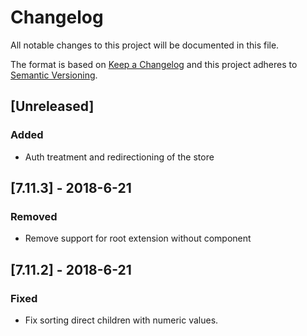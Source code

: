 # Changelog

All notable changes to this project will be documented in this file.

The format is based on [Keep a Changelog](http://keepachangelog.com/en/1.0.0/)
and this project adheres to [Semantic Versioning](http://semver.org/spec/v2.0.0.html).

## [Unreleased]
### Added
- Auth treatment and redirectioning of the store

## [7.11.3] - 2018-6-21
### Removed
- Remove support for root extension without component

## [7.11.2] - 2018-6-21
### Fixed
- Fix sorting direct children with numeric values.
